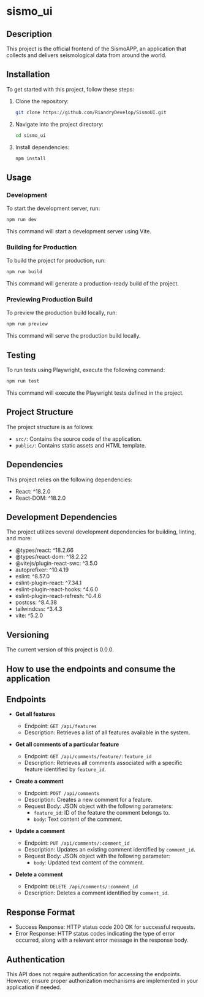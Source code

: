 # sismo_ui

## Description

This project is the official frontend of the SismoAPP, an application that collects and delivers seismological data from around the world.

## Installation

To get started with this project, follow these steps:

1. Clone the repository:
   ```bash
   git clone https://github.com/RiandryDevelop/SismoUI.git
   ```

2. Navigate into the project directory:
   ```bash
   cd sismo_ui
   ```

3. Install dependencies:
   ```bash
   npm install
   ```

## Usage

### Development

To start the development server, run:
```bash
npm run dev
```
This command will start a development server using Vite.

### Building for Production

To build the project for production, run:
```bash
npm run build
```
This command will generate a production-ready build of the project.

### Previewing Production Build

To preview the production build locally, run:
```bash
npm run preview
```
This command will serve the production build locally.

## Testing

To run tests using Playwright, execute the following command:
```bash
npm run test
```

This command will execute the Playwright tests defined in the project.

## Project Structure

The project structure is as follows:
- `src/`: Contains the source code of the application.
- `public/`: Contains static assets and HTML template.

## Dependencies

This project relies on the following dependencies:
- React: ^18.2.0
- React-DOM: ^18.2.0

## Development Dependencies

The project utilizes several development dependencies for building, linting, and more:
- @types/react: ^18.2.66
- @types/react-dom: ^18.2.22
- @vitejs/plugin-react-swc: ^3.5.0
- autoprefixer: ^10.4.19
- eslint: ^8.57.0
- eslint-plugin-react: ^7.34.1
- eslint-plugin-react-hooks: ^4.6.0
- eslint-plugin-react-refresh: ^0.4.6
- postcss: ^8.4.38
- tailwindcss: ^3.4.3
- vite: ^5.2.0

## Versioning

The current version of this project is 0.0.0.

## How to use the endpoints and consume the application

## Endpoints

- **Get all features**
  - Endpoint: `GET /api/features`
  - Description: Retrieves a list of all features available in the system.

- **Get all comments of a particular feature**
  - Endpoint: `GET /api/comments/feature/:feature_id`
  - Description: Retrieves all comments associated with a specific feature identified by `feature_id`.

- **Create a comment**
  - Endpoint: `POST /api/comments`
  - Description: Creates a new comment for a feature.
  - Request Body: JSON object with the following parameters:
    - `feature_id`: ID of the feature the comment belongs to.
    - `body`: Text content of the comment.

- **Update a comment**
  - Endpoint: `PUT /api/comments/:comment_id`
  - Description: Updates an existing comment identified by `comment_id`.
  - Request Body: JSON object with the following parameter:
    - `body`: Updated text content of the comment.

- **Delete a comment**
  - Endpoint: `DELETE /api/comments/:comment_id`
  - Description: Deletes a comment identified by `comment_id`.

## Response Format

- Success Response: HTTP status code 200 OK for successful requests.
- Error Response: HTTP status codes indicating the type of error occurred, along with a relevant error message in the response body.

## Authentication

This API does not require authentication for accessing the endpoints. However, ensure proper authorization mechanisms are implemented in your application if needed.





